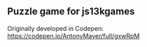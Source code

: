 ## Puzzle game for js13kgames

Originally developed in Codepen:
https://codepen.io/AntonyMayer/full/gxwRpM